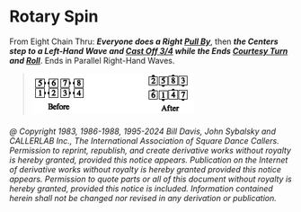 
# Rotary Spin

From Eight Chain Thru:
***Everyone does a Right [Pull By](../b1/pull_by.md)***,
then ***the Centers step to a Left-Hand Wave and 
[Cast Off 3/4](../ms/cast_off_three_quarters.md) 
while the Ends [Courtesy Turn](../b1/courtesy_turn.md) and
[Roll](../plus/anything_and_roll.md)***. Ends in
Parallel Right-Hand Waves.

> 
> ![alt](rotary_spin.png)
> 

###### @ Copyright 1983, 1986-1988, 1995-2024 Bill Davis, John Sybalsky and CALLERLAB Inc., The International Association of Square Dance Callers. Permission to reprint, republish, and create derivative works without royalty is hereby granted, provided this notice appears. Publication on the Internet of derivative works without royalty is hereby granted provided this notice appears. Permission to quote parts or all of this document without royalty is hereby granted, provided this notice is included. Information contained herein shall not be changed nor revised in any derivation or publication.
